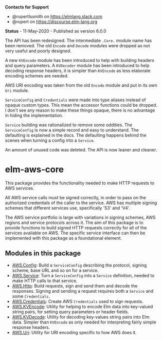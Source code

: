 **Contacts for Support**
- @rupertlssmith on https://elmlang.slack.com
- @rupert on https://discourse.elm-lang.org

**Status** - 11-May-2020 - Published as version 6.0.0

The API has been redesigned. The intermediate `.Core.` module name has been
removed. The old `Encode` and `Decode` modules were dropped as not very useful
and poorly designed.

A new `KVEncode` module has been introduced to help with building headers and
query parameters. A `KVDecoder` module has been introduced to help decoding
response headers, it is simpler than `KVEncode` as less elaborate encoding
schemes are needed.

AWS URI encoding was taken from the old `Encode` module and put in its own `Uri`
module.

`ServiceConfig` and `Credentials` were made into type aliases instead of opaque
custom types. This mean the accessor functions could be dropped. I don't see
any reason to make these things opaque, there is no advantage in hiding
the implementation.

`Service` building was rationalized to remove some oddities. The `ServiceConfig`
is now a simple record and easy to understand. The defaulting is explained in
the docs. The defaulting happens behind the scenes when turning a config into a
`Service`.

An amount of unused code was deleted. The API is now leaner and cleaner.

# elm-aws-core

This package provides the functionality needed to make HTTP requests to AWS
services.

All AWS service calls must be signed correctly, in order to pass on the
authorized credentials of the caller to the service. AWS has multiple signing
schemes that different services use, specifically 'S3' and 'V4'.

The AWS service portfolio is large with variations in signing schemes, AWS
regions and service protocols across it. The aim of this package is to provide
functions to build signed HTTP requests correctly for all of the services
available on AWS. The specific service interface can then be implemented with
this package as a foundational element.

## Modules in this package

  - [AWS.Config](AWS-Config): Build a `ServiceConfig` describing the
  protocol, signing scheme, base URL and so on for a service.
  - [AWS.Service](AWS-Service): Turn a `ServiceConfig` into a `Service`
  definition, needed to make HTTP calls to that service.
  - [AWS.Http](AWS-Http): Build requests, sign and send them and decode the
  responses. Signing and sending a request requires both a `Service` and
  some `Credentials`.
  - [AWS.Credentials](AWS-Credentials): Create AWS `Credentials` used to sign
  requests.
  - [AWS.KVEncode](AWS-KVEncode): Utility for helping to encode Elm data into
  key-valued string pairs, for setting query parameters or header fields.
  - [AWS.KVDecode](AWS-KVDecode): Utility for decoding key-values string pairs
  into Elm data. Simpler than `KVEncode` as only needed for interpreting fairly
  simple response headers.
  - [AWS.Uri](AWS-Uri): Utility for URI encoding specific to how AWS does it.
